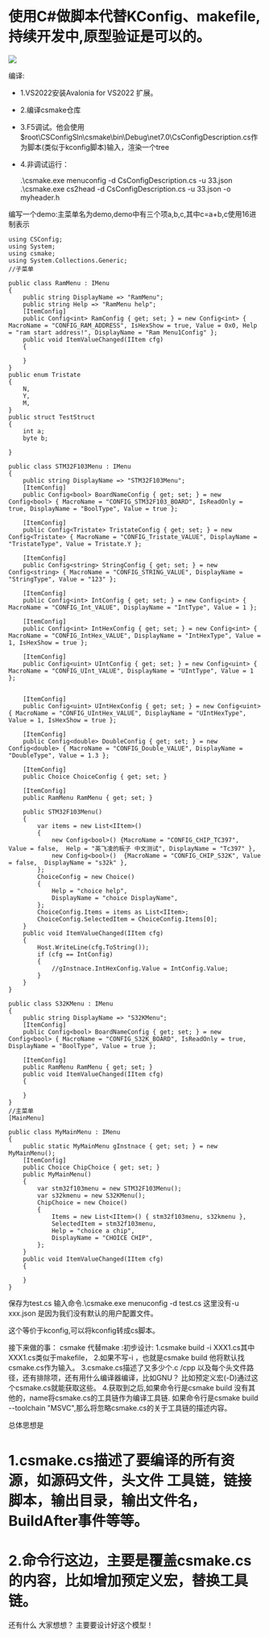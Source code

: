 # 使用C#做脚本代替KConfig、makefile,持续开发中,原型验证是可以的。
![](./doc/index.jpg)


编译:
* 1.VS2022安装Avalonia for VS2022 扩展。
* 2.编译csmake仓库
* 3.F5调试。他会使用$root\CSConfigSln\csmake\bin\Debug\net7.0\CsConfigDescription.cs作为脚本(类似于kconfig脚本)输入，渲染一个tree
* 4.非调试运行：
    
    .\csmake.exe menuconfig -d CsConfigDescription.cs -u 33.json
    .\csmake.exe cs2head -d CsConfigDescription.cs -u 33.json -o myheader.h

编写一个demo:主菜单名为demo,demo中有三个项a,b,c,其中c=a+b,c使用16进制表示
```
using CSConfig;
using System;
using csmake;
using System.Collections.Generic;
//子菜单

public class RamMenu : IMenu
{
    public string DisplayName => "RamMenu";
    public string Help => "RamMenu help";
    [ItemConfig]
    public Config<int> RamConfig { get; set; } = new Config<int> { MacroName = "CONFIG_RAM_ADDRESS", IsHexShow = true, Value = 0x0, Help = "ram start address!", DisplayName = "Ram Menu1Config" };
    public void ItemValueChanged(IItem cfg)
    {

    }
}
public enum Tristate
{
    N,
    Y,
    M,
}
public struct TestStruct
{
    int a;
    byte b;

}

public class STM32F103Menu : IMenu
{
    public string DisplayName => "STM32F103Menu";
    [ItemConfig]
    public Config<bool> BoardNameConfig { get; set; } = new Config<bool> { MacroName = "CONFIG_STM32F103_BOARD", IsReadOnly = true, DisplayName = "BoolType", Value = true };

    [ItemConfig]
    public Config<Tristate> TristateConfig { get; set; } = new Config<Tristate> { MacroName = "CONFIG_Tristate_VALUE", DisplayName = "TristateType", Value = Tristate.Y };

    [ItemConfig]
    public Config<string> StringConfig { get; set; } = new Config<string> { MacroName = "CONFIG_STRING_VALUE", DisplayName = "StringType", Value = "123" };

    [ItemConfig]
    public Config<int> IntConfig { get; set; } = new Config<int> { MacroName = "CONFIG_Int_VALUE", DisplayName = "IntType", Value = 1 };

    [ItemConfig]
    public Config<int> IntHexConfig { get; set; } = new Config<int> { MacroName = "CONFIG_IntHex_VALUE", DisplayName = "IntHexType", Value = 1, IsHexShow = true };

    [ItemConfig]
    public Config<uint> UIntConfig { get; set; } = new Config<uint> { MacroName = "CONFIG_UInt_VALUE", DisplayName = "UIntType", Value = 1 };


    [ItemConfig]
    public Config<uint> UIntHexConfig { get; set; } = new Config<uint> { MacroName = "CONFIG_UIntHex_VALUE", DisplayName = "UIntHexType", Value = 1, IsHexShow = true };

    [ItemConfig]
    public Config<double> DoubleConfig { get; set; } = new Config<double> { MacroName = "CONFIG_Double_VALUE", DisplayName = "DoubleType", Value = 1.3 };

    [ItemConfig]
    public Choice ChoiceConfig { get; set; }

    [ItemConfig]
    public RamMenu RamMenu { get; set; }

    public STM32F103Menu()
    {
        var items = new List<IItem>()
        {
            new Config<bool>() {MacroName = "CONFIG_CHIP_TC397",  Value = false,  Help = "英飞凌的板子 中文测试", DisplayName = "Tc397" },
            new Config<bool>()  {MacroName = "CONFIG_CHIP_S32K", Value = false,  DisplayName = "s32k" },
        };
        ChoiceConfig = new Choice()
        {
            Help = "choice help",
            DisplayName = "choice DisplayName",
        };
        ChoiceConfig.Items = items as List<IItem>;
        ChoiceConfig.SelectedItem = ChoiceConfig.Items[0];
    }
    public void ItemValueChanged(IItem cfg)
    {
        Host.WriteLine(cfg.ToString());
        if (cfg == IntConfig)
        {
            //gInstnace.IntHexConfig.Value = IntConfig.Value;
        }
    }
}

public class S32KMenu : IMenu
{
    public string DisplayName => "S32KMenu";
    [ItemConfig]
    public Config<bool> BoardNameConfig { get; set; } = new Config<bool> { MacroName = "CONFIG_S32K_BOARD", IsReadOnly = true, DisplayName = "BoolType", Value = true };

    [ItemConfig]
    public RamMenu RamMenu { get; set; }
    public void ItemValueChanged(IItem cfg)
    {

    }
}
//主菜单
[MainMenu]

public class MyMainMenu : IMenu
{
    public static MyMainMenu gInstnace { get; set; } = new MyMainMenu();
    [ItemConfig]
    public Choice ChipChoice { get; set; }
    public MyMainMenu()
    {
        var stm32f103menu = new STM32F103Menu();
        var s32kmenu = new S32KMenu();
        ChipChoice = new Choice()
        {
            Items = new List<IItem>() { stm32f103menu, s32kmenu },
            SelectedItem = stm32f103menu,
            Help = "choice a chip",
            DisplayName = "CHOICE CHIP",
        };
    }
    public void ItemValueChanged(IItem cfg)
    {

    }
}
```
保存为test.cs
输入命令.\csmake.exe menuconfig -d test.cs   这里没有-u xxx.json 是因为我们没有默认的用户配置文件。



这个等价于kconfig,可以将kconfig转成cs脚本。

接下来做的事：
csmake 代替make :初步设计: 
1.csmake build -i XXX1.cs其中XXX1.cs类似于makefile，
2.如果不写-i ，也就是csmake build 他将默认找csmake.cs作为输入。
3.csmake.cs描述了又多少个.c /cpp 以及每个头文件路径，还有排除项，还有用什么编译器编译，比如GNU？
    比如预定义宏(-D)通过这个csmake.cs就能获取这些。
4.获取到之后,如果命令行是csmake  build 没有其他的，name将csmake.cs的工具链作为编译工具链.
    如果命令行是csmake build --toolchain "MSVC",那么将忽略csmake.cs的关于工具链的描述内容。

总体思想是
# 1.csmake.cs描述了要编译的所有资源，如源码文件，头文件 工具链，链接脚本，输出目录，输出文件名，BuildAfter事件等等。
# 2.命令行这边，主要是覆盖csmake.cs的内容，比如增加预定义宏，替换工具链。
还有什么 大家想想？
主要要设计好这个模型！



